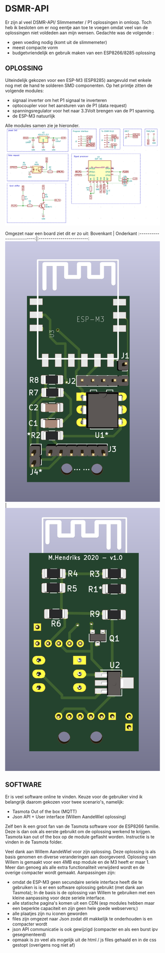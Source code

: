 # DSMR-API
Er zijn al veel DSMR-API/ Slimmemeter / P1 oplossingen in omloop. Toch heb ik besloten om er nog eentje aan toe te voegen omdat veel van de oplossingen niet voldeden aan mijn wensen. Gedachte was de volgende :
- geen voeding nodig (komt uit de slimmemeter)
- meest compacte vorm
- budgetvriendelijk en gebruik maken van een ESP8266/8285 oplossing

## OPLOSSING
Uiteindelijk gekozen voor een ESP-M3 (ESP8285) aangevuld met enkele nog met de hand te solderen SMD componenten.
Op het printje zitten de volgende modules:
- signaal inverter om het P1 signaal te inverteren
- optocoupler voor het aansturen van de P1 (data request)
- spanningsregulator voor het naar 3.3Volt brengen van de P1 spanning.
- de ESP-M3 natuurlijk

Alle modules samen zie je hieronder.
![Kicad schema](hardware/v1-kicad-schema.png) 

Omgezet naar een board ziet dit er zo uit:
Bovenkant             |  Onderkant
:-------------------------:|:-------------------------:
![hardware bovenkant](hardware/v1-print-boven.png)  |  ![hardware onderkant](hardware/v1-print-onder.png) 
 

## SOFTWARE
Er is veel software online te vinden. Keuze voor de gebruiker vind ik belangrijk daarom gekozen voor twee scenario's, namelijk:
- Tasmota Out of the box (MQTT)
- Json API + User interface (Willem AandeWiel oplossing)

Zelf ben ik een groot fan van de Tasmota software voor de ESP8266 familie. Deze is dan ook als eerste gebruikt om de oplossing werkend te krijgen. Tasmota kan out of the box op de module geflasht worden. Instructie is te vinden in de Tasmota folder.

Veel dank aan Willem AandeWiel voor zijn oplossing. Deze oplossing is als basis genomen en diverse veranderingen aan doorgevoerd. Oplossing van Willem is gemaakt voor een 4MB esp module en de M3 heeft er maar 1. Meer dan genoeg als alle extra functionaliteit verwijderd wordt en de overige compacter wordt gemaakt.
Aanpassingen zijn:
- omdat de ESP-M3 geen secundaire seriele interface heeft die te gebruiken is is er een software oplossing gebruikt (met dank aan Tasmota); In de basis is de oplossing van Willem te gebruiken met een kleine aanpassing voor deze seriele interface.
- alle statische pagina's komen uit een CDN (esp modules hebben maar een beperkte capaciteit en zijn geen hele goede webservers;)
- alle plaatjes zijn nu iconen geworden
- files zijn omgezet naar Json zodat dit makkelijk te onderhouden is en compacter wordt
- json API communicatie is ook gewijzigd (compacter en als een burst ipv gesegmenteerd)
- opmaak is zo veel als mogelijk uit de html / js files gehaald en in de css gestopt (overigens nog niet af)